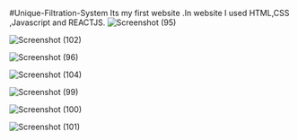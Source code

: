 #Unique-Filtration-System
Its my first website .In website I used HTML,CSS ,Javascript and REACTJS.
![Screenshot (95)](https://github.com/user-attachments/assets/eb4738d9-a263-45c3-8162-5d86cd79f4db)

![Screenshot (102)](https://github.com/user-attachments/assets/37058348-2980-41ac-864a-00383caeabc6)

![Screenshot (96)](https://github.com/user-attachments/assets/28ade1a7-409f-492d-843b-860832bbe4dd)

![Screenshot (104)](https://github.com/user-attachments/assets/046c1e6d-0c10-4a79-b99b-e59ad98b36ed)

![Screenshot (99)](https://github.com/user-attachments/assets/a93d66b3-3d70-4af9-881f-8cf96d8f96af)

![Screenshot (100)](https://github.com/user-attachments/assets/cd63d2cb-af70-4dad-9728-39d2e2b675a1)

![Screenshot (101)](https://github.com/user-attachments/assets/4aec1cef-07fb-4983-b1c5-98c9686683ff)
